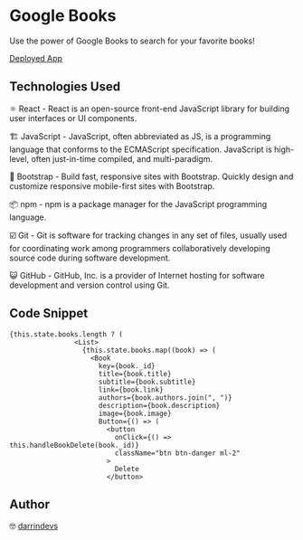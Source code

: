 # Google Books

Use the power of Google Books to search for your favorite books! 

[Deployed App](https://ghostly-bacon.herokuapp.com/)

## Technologies Used

⚛️ React - React is an open-source front-end JavaScript library for building user interfaces or UI components.

🏗 JavaScript - JavaScript, often abbreviated as JS, is a programming language that conforms to the ECMAScript specification. JavaScript is high-level, often just-in-time compiled, and multi-paradigm.

👢 Bootstrap - Build fast, responsive sites with Bootstrap. Quickly design and customize responsive mobile-first sites with Bootstrap.

📦 npm - npm is a package manager for the JavaScript programming language.

☑️ Git - Git is software for tracking changes in any set of files, usually used for coordinating work among programmers collaboratively developing source code during software development.

😺 GitHub - GitHub, Inc. is a provider of Internet hosting for software development and version control using Git.


## Code Snippet 

~~~
{this.state.books.length ? (
                <List>
                  {this.state.books.map((book) => (
                    <Book
                      key={book._id}
                      title={book.title}
                      subtitle={book.subtitle}
                      link={book.link}
                      authors={book.authors.join(", ")}
                      description={book.description}
                      image={book.image}
                      Button={() => (
                        <button
                          onClick={() => this.handleBookDelete(book._id)}
                          className="btn btn-danger ml-2"
                        >
                          Delete
                        </button>
~~~

## Author

🤓 [darrindevs](https://github.com/darrindevs)

